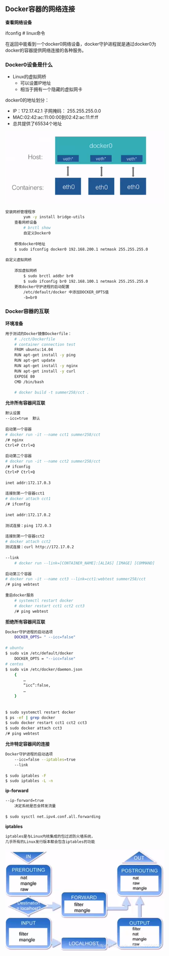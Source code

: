 ## Docker容器的网络连接

**查看网络设备**

ifconfig  # linux命令

​	在返回中能看到一个docker0网络设备，docker守护进程就是通过docker0为docker的容器提供网络连接的各种服务。

### Docker0设备是什么

- Linux的虚拟网桥
  - 可以设置IP地址
  - 相当于拥有一个隐藏的虚拟网卡

docker0的地址划分：

- IP：172.17.42.1    子网掩码： 255.255.255.0.0
- MAC:02:42:ac:11:00:00到02:42:ac:11:ff:ff
- 总共提供了65534个地址

![1568363687560](.\img\1568363687560.png)

```bash
安装网桥管理程序
        yum -y install bridge-utils
    查看网桥设备
        # brctl show
        自定义Docker0

    修改docker0地址
    $ sudo ifconfig docker0 192.168.200.1 netmask 255.255.255.0

自定义虚拟网桥

    添加虚拟网桥
        $ sudo brctl addbr br0
        $ sudo ifconfig br0 192.168.100.1 netmask 255.255.255.0
    更改docker守护进程的启动配置
        /etc/default/docker 中添加DOCKER_OPTS值
        -b=br0
```

### Docker容器的互联

**环境准备**

```bash
用于测试的Docker镜像Dockerfile：
    # ./cct/Dockerfile
    # container connection test
    FROM ubuntu:14.04
    RUN apt-get install -y ping
    RUN apt-get update
    RUN apt-get install -y nginx
    RUN apt-get install -y curl
    EXPOSE 80
    CMD /bin/bash

    # docker build -t summer258/cct .
```

**允许所有容器间互联**

```bash
默认设置
--icc=true  默认

启动第一个容器
# docker run -it --name cct1 summer258/cct
/# nginx
Ctrl+P Ctrl+Q

启动第二个容器
# docker run -it --name cct2 summer258/cct
/# ifconfig
Ctrl+P Ctrl+Q

inet addr:172.17.0.3

连接到第一个容器cct1
# docker attach cct1
/# ifconfig

inet addr:172.17.0.2

测试连接：ping 172.0.3

连接到第一个容器cct2
# docker attach cct2
测试连接：curl http://172.17.0.2

--link
    # docker run --link=[CONTAINER_NAME]:[ALIAS] [IMAGE] [COMMAND]

启动第三个容器
# docker run -it --name cct3 --link=cct1:webtest summer258/cct
/# ping webtest

重启docker服务
    # systemctl restart docker
    # docker restart cct1 cct2 cct3
    /# ping webtest
```

**拒绝所有容器间互联**

```bash
Docker守护进程的启动选项
    DOCKER_OPTS= " --icc=false"

# ubuntu
$ sudo vim /etc/default/docker
    DOCKER_OPTS = "--icc=false"
# centos
$ sudo vim /etc/docker/daemon.json
    {
        …
        “icc”:false,
        …
    }


$ sudo systemctl restart docker
$ ps -ef | grep docker
$ sudo docker restart cct1 cct2 cct3
$ sudo docker attach cct3
/# ping webtest
```

**允许特定容器间的连接**

```bash
Docker守护进程的启动选项
    --icc=false --iptables=true
    --link

$ sudo iptables -F
$ sudo iptables -L -n
```

**ip-forward**

```bash
--ip-forward=true
    决定系统是否会转发流量

$ sudo sysctl net.ipv4.conf.all.forwarding
```

**iptables**

```bash
iptables是与Linux内核集成的包过滤防火墙系统，
几乎所有的Linux发行版本都会包含iptables的功能
```

![Alt](.\img\20190802105416694.png)